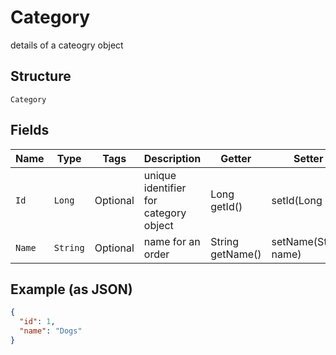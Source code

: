 
# Category

details of a cateogry object

## Structure

`Category`

## Fields

| Name | Type | Tags | Description | Getter | Setter |
|  --- | --- | --- | --- | --- | --- |
| `Id` | `Long` | Optional | unique identifier for category object | Long getId() | setId(Long id) |
| `Name` | `String` | Optional | name for an order | String getName() | setName(String name) |

## Example (as JSON)

```json
{
  "id": 1,
  "name": "Dogs"
}
```

